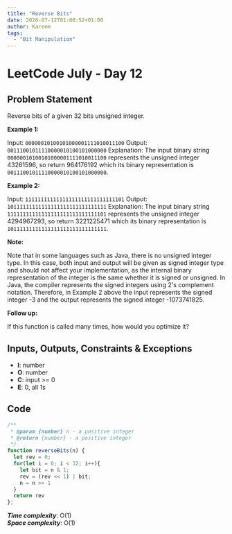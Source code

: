 ```yaml
---
title: "Reverse Bits"
date: 2020-07-12T01:00:52+01:00
author: Kareem
tags:
  - "Bit Manipulation"
---
```


<!-- LeetCode month and day here -->
# LeetCode July - Day 12

## Problem Statement

Reverse bits of a given 32 bits unsigned integer.

**Example 1:**

Input: `00000010100101000001111010011100`
Output: `00111001011110000010100101000000`
Explanation: The input binary string `00000010100101000001111010011100` represents the unsigned integer 43261596, so return 964176192 which its binary representation is `00111001011110000010100101000000`.

**Example 2:**

Input: `11111111111111111111111111111101`
Output: `10111111111111111111111111111111`
Explanation: The input binary string `11111111111111111111111111111101` represents the unsigned integer 4294967293, so return 3221225471 which its binary representation is `10111111111111111111111111111111`.
 

**Note:**

Note that in some languages such as Java, there is no unsigned integer type. In this case, both input and output will be given as signed integer type and should not affect your implementation, as the internal binary representation of the integer is the same whether it is signed or unsigned.
In Java, the compiler represents the signed integers using 2's complement notation. Therefore, in Example 2 above the input represents the signed integer -3 and the output represents the signed integer -1073741825.

**Follow up:**

If this function is called many times, how would you optimize it?


## Inputs, Outputs, Constraints & Exceptions
- **I**: number
- **O**: number
- **C**: input >= 0
- **E**: 0, all 1s


## Code

```js
/**
 * @param {number} n - a positive integer
 * @return {number} - a positive integer
 */
function reverseBits(n) {
  let rev = 0;
  for(let i = 0; i < 32; i++){
    let bit = n & 1;
    rev = (rev << 1) | bit;
    n = n >> 1
  }
  return rev
};
```

**_Time complexity_**: O(1) \
**_Space complexity_**: O(1)